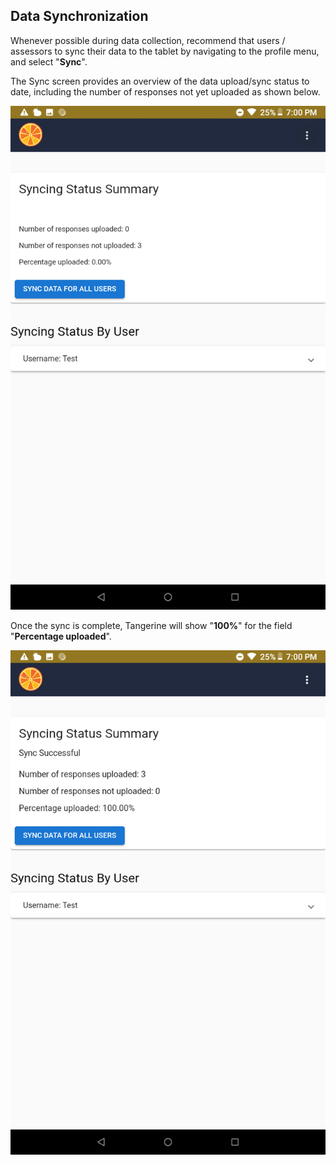 Data Synchronization
----------------------------------------------------------------------------------------------

Whenever possible during data collection, recommend that users /
assessors to sync their data to the tablet by navigating to the profile
menu, and select "**Sync**".

The Sync screen provides an overview of the data upload/sync status to
date, including the number of responses not yet uploaded as shown below.


<img src="./media/image96.png" width="570">


Once the sync is complete, Tangerine will show "**100%**" for the field
"**Percentage uploaded**".

<img src="./media/image97.png" width="570">